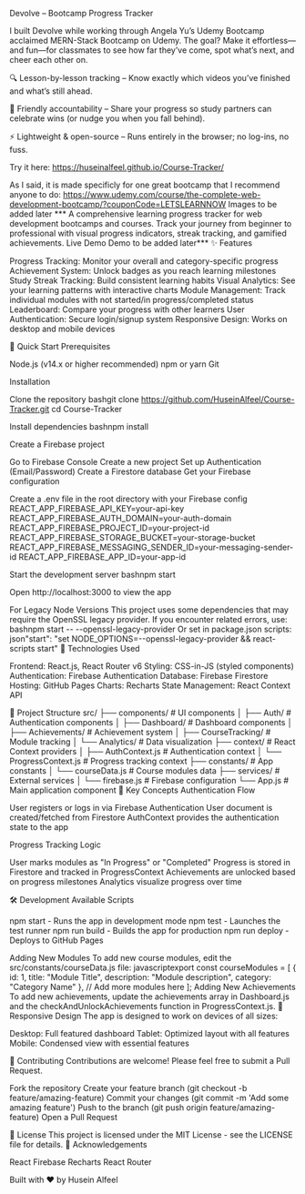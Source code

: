 Devolve –  Bootcamp Progress Tracker

I built Devolve while working through Angela Yu’s Udemy Bootcamp acclaimed MERN-Stack Bootcamp on Udemy. The goal? Make it effortless—and fun—for classmates to see how far they’ve come, spot what’s next, and cheer each other on.

🔍 Lesson-by-lesson tracking – Know exactly which videos you’ve finished and what’s still ahead.

🤝 Friendly accountability – Share your progress so study partners can celebrate wins (or nudge you when you fall behind).

⚡ Lightweight & open-source – Runs entirely in the browser; no log-ins, no fuss.

Try it here: https://huseinalfeel.github.io/Course-Tracker/ 

As I said, it is made specificly for one great bootcamp that I recommend anyone to do: https://www.udemy.com/course/the-complete-web-development-bootcamp/?couponCode=LETSLEARNNOW
Images to be added later ***
A comprehensive learning progress tracker for web development bootcamps and courses. Track your journey from beginner to professional with visual progress indicators, streak tracking, and gamified achievements.
Live Demo
Demo to be added later***
✨ Features

Progress Tracking: Monitor your overall and category-specific progress
Achievement System: Unlock badges as you reach learning milestones
Study Streak Tracking: Build consistent learning habits
Visual Analytics: See your learning patterns with interactive charts
Module Management: Track individual modules with not started/in progress/completed status
Leaderboard: Compare your progress with other learners
User Authentication: Secure login/signup system
Responsive Design: Works on desktop and mobile devices

🚀 Quick Start
Prerequisites

Node.js (v14.x or higher recommended)
npm or yarn
Git

Installation

Clone the repository
bashgit clone https://github.com/HuseinAlfeel/Course-Tracker.git
cd Course-Tracker

Install dependencies
bashnpm install

Create a Firebase project

Go to Firebase Console
Create a new project
Set up Authentication (Email/Password)
Create a Firestore database
Get your Firebase configuration


Create a .env file in the root directory with your Firebase config
REACT_APP_FIREBASE_API_KEY=your-api-key
REACT_APP_FIREBASE_AUTH_DOMAIN=your-auth-domain
REACT_APP_FIREBASE_PROJECT_ID=your-project-id
REACT_APP_FIREBASE_STORAGE_BUCKET=your-storage-bucket
REACT_APP_FIREBASE_MESSAGING_SENDER_ID=your-messaging-sender-id
REACT_APP_FIREBASE_APP_ID=your-app-id

Start the development server
bashnpm start

Open http://localhost:3000 to view the app

For Legacy Node Versions
This project uses some dependencies that may require the OpenSSL legacy provider. If you encounter related errors, use:
bashnpm start -- --openssl-legacy-provider
Or set in package.json scripts:
json"start": "set NODE_OPTIONS=--openssl-legacy-provider && react-scripts start"
🔧 Technologies Used

Frontend: React.js, React Router v6
Styling: CSS-in-JS (styled components)
Authentication: Firebase Authentication
Database: Firebase Firestore
Hosting: GitHub Pages
Charts: Recharts
State Management: React Context API

📂 Project Structure
src/
├── components/         # UI components
│   ├── Auth/           # Authentication components
│   ├── Dashboard/      # Dashboard components
│   ├── Achievements/   # Achievement system
│   ├── CourseTracking/ # Module tracking
│   └── Analytics/      # Data visualization
├── context/            # React Context providers
│   ├── AuthContext.js  # Authentication context
│   └── ProgressContext.js # Progress tracking context
├── constants/          # App constants
│   └── courseData.js   # Course modules data
├── services/           # External services
│   └── firebase.js     # Firebase configuration
└── App.js              # Main application component
🧠 Key Concepts
Authentication Flow

User registers or logs in via Firebase Authentication
User document is created/fetched from Firestore
AuthContext provides the authentication state to the app

Progress Tracking Logic

User marks modules as "In Progress" or "Completed"
Progress is stored in Firestore and tracked in ProgressContext
Achievements are unlocked based on progress milestones
Analytics visualize progress over time

🛠️ Development
Available Scripts

npm start - Runs the app in development mode
npm test - Launches the test runner
npm run build - Builds the app for production
npm run deploy - Deploys to GitHub Pages

Adding New Modules
To add new course modules, edit the src/constants/courseData.js file:
javascriptexport const courseModules = [
  {
    id: 1,
    title: "Module Title",
    description: "Module description",
    category: "Category Name"
  },
  // Add more modules here
];
Adding New Achievements
To add new achievements, update the achievements array in Dashboard.js and the checkAndUnlockAchievements function in ProgressContext.js.
📱 Responsive Design
The app is designed to work on devices of all sizes:

Desktop: Full featured dashboard
Tablet: Optimized layout with all features
Mobile: Condensed view with essential features

🤝 Contributing
Contributions are welcome! Please feel free to submit a Pull Request.

Fork the repository
Create your feature branch (git checkout -b feature/amazing-feature)
Commit your changes (git commit -m 'Add some amazing feature')
Push to the branch (git push origin feature/amazing-feature)
Open a Pull Request

📄 License
This project is licensed under the MIT License - see the LICENSE file for details.
🙏 Acknowledgements

React
Firebase
Recharts
React Router

Built with ❤️ by Husein Alfeel
